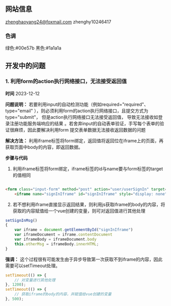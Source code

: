 ## 网站信息
zhenghaoyang24@foxmail.com
zhenghy10246417
### 色调

绿色:#00e57b
黑色:#1a1a1a

## 开发中的问题

### 1. 利用form的action执行网络接口，无法接受返回值

**时间**
2023-12-12

**问题说明：** 若要利用input的自动检测功能（例如required="required"、type="email"
），则必须利用form的action执行网络接口，且提交方式为type="submit"，
但是action执行网络接口无法接受返回值， 导致无法接收如登录注册功能服务端响应的结果
。若舍弃input的自动表单验证，手写每个表单的验证很麻烦，因此要解决利用form
提交表单数据无法接收返回数据的问题

**解决方法：** 利用iframe标签将form绑定，返回值将返回位在iframe上的页面，再获取页面中body的内容，即返回数据。

**步骤与代码**

1. 利用iframe标签将form绑定，iframe标签的id与name要与form标签的target的值相同

```html

<form class="input-form" method="post" action="user/userSignIn" target="signInIframe">
    <iframe name="signInIframe" id="signInIframe" style="display: none"></iframe>
```

2. 若不想利用iframe直接显示返回结果，则利用js获取iframe的body的内容，将获取的内容赋值给一个vue创建的变量，则可对返回值进行其他处理

```js
setSignInMsg()
{
    var iframe = document.getElementById("signInIframe")
    var iframeDocument = iframe.contentDocument
    var iframeBody = iframeDocument.body
    this.otherMsg = iframeBody.innerHTML;
}
```

**强调：** 这个过程很有可能发生由于异步导致第一次获取不到iframe的内容，因此需要可以setTimeout处理。

```js
setTimeout(() => {
    // 对变量进行其他处理
}, 1200);
setTimeout(() => {
    // 获取iframe的body的内容，并赋值给vue创建的变量
}, 500);
```


